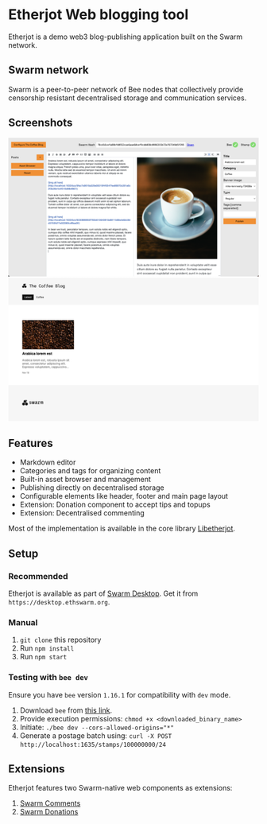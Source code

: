 # Etherjot Web blogging tool

Etherjot is a demo web3 blog-publishing application built on the Swarm network.

## Swarm network

Swarm is a peer-to-peer network of Bee nodes that collectively provide censorship resistant decentralised storage and communication services.

## Screenshots

![Editor](docs/screenshot-editor.png)
![Blog](docs/screenshot-blog.png)

## Features

-   Markdown editor
-   Categories and tags for organizing content
-   Built-in asset browser and management
-   Publishing directly on decentralised storage
-   Configurable elements like header, footer and main page layout
-   Extension: Donation component to accept tips and topups
-   Extension: Decentralised commenting

Most of the implementation is available in the core library [Libetherjot](https://github.com/ethersphere/libetherjot).

## Setup

### Recommended

Etherjot is available as part of [Swarm Desktop](https://github.com/ethersphere/swarm-desktop). Get it from `https://desktop.ethswarm.org`.

### Manual

1. `git clone` this repository
2. Run `npm install`
3. Run `npm start`

### Testing with `bee dev`

Ensure you have `bee` version `1.16.1` for compatibility with `dev` mode.

1. Download `bee` from [this link](https://github.com/ethersphere/bee/releases/tag/v1.16.1).
2. Provide execution permissions: `chmod +x <downloaded_binary_name>`
3. Initiate: `./bee dev --cors-allowed-origins="*"`
4. Generate a postage batch using: `curl -X POST http://localhost:1635/stamps/100000000/24`

## Extensions

Etherjot features two Swarm-native web components as extensions:

1. [Swarm Comments](https://github.com/ethersphere/comment-system-ui)
2. [Swarm Donations](https://github.com/ethersphere/swarm-donation)
